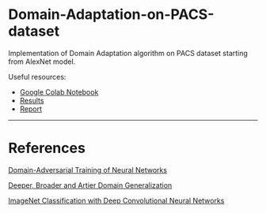 # Domain-Adaptation-on-PACS-dataset
Implementation of Domain Adaptation algorithm on PACS dataset starting from AlexNet model.

Useful resources:

* [Google Colab Notebook](https://colab.research.google.com/drive/1HxoJ_pzKpyMPeZ9MW5RWZzcKJwV1Ppnn#scrollTo=n2tBJQg0wjb7)
* [Results](https://github.com/alessandrodesole/Domain-Adaptation-on-PACS-dataset/blob/main/Results/results.xlsx)
* [Report](https://github.com/alessandrodesole/Domain-Adaptation-on-PACS-dataset/blob/main/report_DANN.pdf)

___

# References

[Domain-Adversarial Training of Neural Networks](https://arxiv.org/abs/1505.07818)

[Deeper, Broader and Artier Domain Generalization](http://www.eecs.qmul.ac.uk/~dl307/Doc/Publication/2017/deeper-broader-artier.pdf)

[ImageNet Classification with Deep Convolutional Neural Networks](https://papers.nips.cc/paper/4824-imagenet-classification-with-deep-convolutional-neural-networks.pdf)
